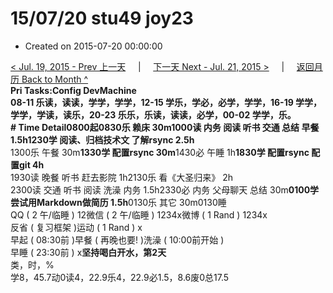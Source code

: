 # 15/07/20 stu49 joy23

* Created on 2015-07-20 00:00:00

[&lt; Jul. 19, 2015 - Prev 上一天](d19.md)     \|     [下一天 Next - Jul. 21, 2015 &gt;](d21.md)     \|     [返回月历 Back to Month ^](index.md)   
**Pri Tasks:**Config DevMachine  
08-11 乐读，读读，学学，学学，12-15 学乐，学必，必学，学学，16-19 学学，学学，学读，读乐，20-23 乐乐，乐读，读读，必学，00-02 学学，乐。  
**\# Time Detail**0800起0830乐 赖床 30m1000读 内务 阅读 听书 交通 总结 早餐 1.5h**1230学 阅读、归档技术文 了解rsync 2.5h**  
1300乐 午餐 30m**1330学 配置rsync 30m**1430必 午睡 1h**1830学 配置rsync 配置git 4h**  
1930读 晚餐 听书 赶去影院 1h2130乐 看《大圣归来》 2h  
2300读 交通 听书 阅读 洗澡 内务 1.5h2330必 内务 父母聊天 总结 30m**0100学 尝试用Markdown做简历 1.5h**0130乐 其它 30m0130睡  
QQ \( 2 午/临睡 \) 12微信 \( 2 午/临睡 \) 1234x微博 \( 1 Rand \) 1234x  
反省 \( 复习框架 \)运动 \( 1 Rand \) x  
早起 \( 08:30前 \)早餐 \( 再晚也要! \)洗澡 \( 10:00前开始 \)  
早睡 \( 23:30前 \) x**坚持喝白开水，第2天**  
类，时，%  
学8，45.7动0读4，22.9乐4，22.9必1.5，8.6废0总17.5

